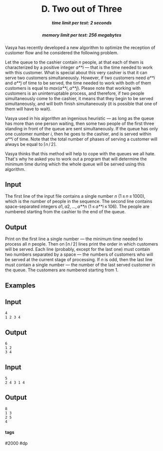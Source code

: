 <h1 style='text-align: center;'> D. Two out of Three</h1>

<h5 style='text-align: center;'>time limit per test: 2 seconds</h5>
<h5 style='text-align: center;'>memory limit per test: 256 megabytes</h5>

Vasya has recently developed a new algorithm to optimize the reception of customer flow and he considered the following problem.

Let the queue to the cashier contain *n* people, at that each of them is characterized by a positive integer *a**i* — that is the time needed to work with this customer. What is special about this very cashier is that it can serve two customers simultaneously. However, if two customers need *a**i* and *a**j* of time to be served, the time needed to work with both of them customers is equal to *max*(*a**i*, *a**j*). Please note that working with customers is an uninterruptable process, and therefore, if two people simultaneously come to the cashier, it means that they begin to be served simultaneously, and will both finish simultaneously (it is possible that one of them will have to wait).

Vasya used in his algorithm an ingenious heuristic — as long as the queue has more than one person waiting, then some two people of the first three standing in front of the queue are sent simultaneously. If the queue has only one customer number *i*, then he goes to the cashier, and is served within *a**i* of time. Note that the total number of phases of serving a customer will always be equal to ⌈*n* / 2⌉.

Vasya thinks that this method will help to cope with the queues we all hate. That's why he asked you to work out a program that will determine the minimum time during which the whole queue will be served using this algorithm.

## Input

The first line of the input file contains a single number *n* (1 ≤ *n* ≤ 1000), which is the number of people in the sequence. The second line contains space-separated integers *a*1, *a*2, ..., *a**n* (1 ≤ *a**i* ≤ 106). The people are numbered starting from the cashier to the end of the queue.

## Output

Print on the first line a single number — the minimum time needed to process all *n* people. Then on ⌈*n* / 2⌉ lines print the order in which customers will be served. Each line (probably, except for the last one) must contain two numbers separated by a space — the numbers of customers who will be served at the current stage of processing. If *n* is odd, then the last line must contain a single number — the number of the last served customer in the queue. The customers are numbered starting from 1.

## Examples

## Input


```
4  
1 2 3 4  

```
## Output


```
6  
1 2  
3 4  

```
## Input


```
5  
2 4 3 1 4  

```
## Output


```
8  
1 3  
2 5  
4  

```


#### tags 

#2000 #dp 